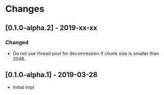 # Changes

## [0.1.0-alpha.2] - 2019-xx-xx

### Changed

* Do not use thread pool for decomression if chunk size is smaller than 2048.


## [0.1.0-alpha.1] - 2019-03-28

* Initial impl
